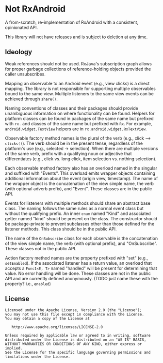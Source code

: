 Not RxAndroid
=============

A from-scratch, re-implementation of RxAndroid with a consistent, opinionated API.

This library will not have releases and is subject to deletion at any time.



Ideology
--------

Weak references should not be used. RxJava's subscription graph allows for proper garbage
collections of reference-holding objects provided the caller unsubscribes.

Mapping an observable to an Android event (e.g., view clicks) is a direct mapping. The
library is not responsible for supporting multiple observables bound to the same view.
Multiple listeners to the same view events can be achieved through `share()`.

Naming conventions of classes and their packages should provide unambiguous information
on where functionality can be found. Helpers for platform classes can be found in packages
of the same name but prefixed with `rx.` and classes of the same name but prefixed with `Rx`.
For example, `android.widget.TextView` helpers are in `rx.android.widget.RxTextView`.

Observable factory method names is the plural of the verb (e.g., click --> `clicks()`). The verb
should be in the present tense, regardless of the platform's use (e.g., selected -> selection).
When there are multiple versions of the same verb, prefix with a qualifying noun or adjective that
differentiates (e.g., click vs. long click, item selection vs. nothing selection).

Each observable method factory also has an overload named in the singular and suffixed with
"Events". This overload emits wrapper objects containing additional information about the event
(origin view, timestamp). The name of the wrapper object is the concatenation of the view simple
name, the verb (with optional adverb prefix), and "Event". These classes are in the public API.

Events for listeners with multiple methods should share an abstract base class. The naming follows
the same rules as a normal event class but without the qualifying prefix. An inner `enum` named
"Kind" and associated getter named "kind" should be present on the class. The constructor should
be package-private to prevent subclasses other than those defined for the listener methods. This
class should be in the public API.

The name of the `OnSubscribe` class for each observable is the concatenation of the view simple
name, the verb (with optional prefix), and "OnSubscribe". These classes not in the public API.

Action factory method names are the property prefixed with "set" (e.g., `setEnabled`). If the
associated listener has a return value, an overload that accepts a `Func1<E, T>` named "handled"
will be present for determining that value. No error handling will be done. These classes are not
in the public API and are currently defined anonymously.
(TODO just name these with the property? i.e., `enabled`)



License
-------

    Licensed under the Apache License, Version 2.0 (the "License");
    you may not use this file except in compliance with the License.
    You may obtain a copy of the License at

       http://www.apache.org/licenses/LICENSE-2.0

    Unless required by applicable law or agreed to in writing, software
    distributed under the License is distributed on an "AS IS" BASIS,
    WITHOUT WARRANTIES OR CONDITIONS OF ANY KIND, either express or implied.
    See the License for the specific language governing permissions and
    limitations under the License.
